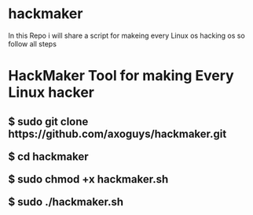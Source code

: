 # hackmaker
In this Repo i will share a script for makeing every Linux os hacking os so follow all steps 
<h1> 
HackMaker Tool for making Every Linux hacker

</h1>
<h2><b>
$ sudo git clone https://github.com/axoguys/hackmaker.git
  
  $ cd hackmaker
  
  $ sudo chmod +x hackmaker.sh 
  
  $ sudo ./hackmaker.sh

</b></h2>



